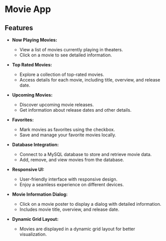# Movie App

## Features

- **Now Playing Movies:**
  - View a list of movies currently playing in theaters.
  - Click on a movie to see detailed information.

- **Top Rated Movies:**
  - Explore a collection of top-rated movies.
  - Access details for each movie, including title, overview, and release date.

- **Upcoming Movies:**
  - Discover upcoming movie releases.
  - Get information about release dates and other details.

- **Favorites:**
  - Mark movies as favorites using the checkbox.
  - Save and manage your favorite movies locally.

- **Database Integration:**
  - Connect to a MySQL database to store and retrieve movie data.
  - Add, remove, and view movies from the database.

- **Responsive UI:**
  - User-friendly interface with responsive design.
  - Enjoy a seamless experience on different devices.

- **Movie Information Dialog:**
  - Click on a movie poster to display a dialog with detailed information.
  - Includes movie title, overview, and release date.

- **Dynamic Grid Layout:**
  - Movies are displayed in a dynamic grid layout for better visualization.
